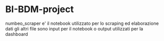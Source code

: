 # BI-BDM-project
numbeo_scraper e' il notebook utilizzato per lo scraping ed elaborazione dati
gli altri file sono input per il notebook o output utilizzati per la dashboard 
